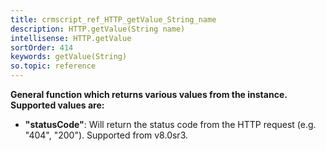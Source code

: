 ```yaml
---
title: crmscript_ref_HTTP_getValue_String_name
description: HTTP.getValue(String name)
intellisense: HTTP.getValue
sortOrder: 414
keywords: getValue(String)
so.topic: reference
---
```



   
**General function which returns various values from the instance. Supported values are:**   
- <b>"statusCode"</b>: Will return the status code from the HTTP request (e.g. "404", "200"). Supported from v8.0sr3.


